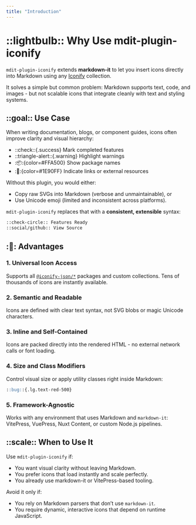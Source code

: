 ```yaml
---
title: "Introduction"
---
```


# ::lightbulb:: Why Use mdit-plugin-iconify

`mdit-plugin-iconify` extends **markdown-it** to let you insert icons directly into Markdown using any [Iconify](https://iconify.design) collection.

It solves a simple but common problem: Markdown supports text, code, and images - but not scalable icons that integrate cleanly with text and styling systems.

## ::goal:: Use Case

When writing documentation, blogs, or component guides, icons often improve clarity and visual hierarchy:

- ::check::{.success} Mark completed features  
- ::triangle-alert::{.warning} Highlight warnings  
- ::package::{color=#FFA500} Show package names  
- ::link::{color=#1E90FF} Indicate links or external resources  

Without this plugin, you would either:
- Copy raw SVGs into Markdown (verbose and unmaintainable), or  
- Use Unicode emoji (limited and inconsistent across platforms).

`mdit-plugin-iconify` replaces that with a **consistent, extensible** syntax:

```markdown
::check-circle:: Features Ready
::social/github:: View Source
````

## ::rocket:: Advantages

### 1. Universal Icon Access

Supports all [`@iconify-json/*`](https://www.npmjs.com/search?q=%40iconify-json%2F) packages and custom collections.
Tens of thousands of icons are instantly available.

### 2. Semantic and Readable

Icons are defined with clear text syntax, not SVG blobs or magic Unicode characters.

### 3. Inline and Self-Contained

Icons are packed directly into the rendered HTML - no external network calls or font loading.

### 4. Size and Class Modifiers

Control visual size or apply utility classes right inside Markdown:

```markdown
::bug::{.lg.text-red-500}
```

### 5. Framework-Agnostic

Works with any environment that uses Markdown and `markdown-it`:
VitePress, VuePress, Nuxt Content, or custom Node.js pipelines.

## ::scale:: When to Use It

Use `mdit-plugin-iconify` if:

* You want visual clarity without leaving Markdown.
* You prefer icons that load instantly and scale perfectly.
* You already use markdown-it or VitePress-based tooling.

Avoid it only if:

* You rely on Markdown parsers that don’t use `markdown-it`.
* You require dynamic, interactive icons that depend on runtime JavaScript.
